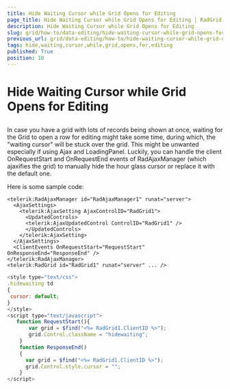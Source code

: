 ```yaml
---
title: Hide Waiting Cursor while Grid Opens for Editing
page_title: Hide Waiting Cursor while Grid Opens for Editing | RadGrid for ASP.NET AJAX Documentation
description: Hide Waiting Cursor while Grid Opens for Editing
slug: grid/how-to/data-editing/hide-waiting-cursor-while-grid-opens-for-editing
previous_url: grid/data-editing/how-to/hide-waiting-cursor-while-grid-opens-for-editing
tags: hide,waiting,cursor,while,grid,opens,for,editing
published: True
position: 10
---
```


# Hide Waiting Cursor while Grid Opens for Editing



##

In case you have a grid with lots of records being shown at once, waiting for the Grid to open a row for editing might take some time, during which, the "waiting cursor" will be stuck over the grid. This might be unwanted especially if using Ajax and LoadingPanel. Luckily, you can handle the client OnRequestStart and OnRequestEnd events of RadAjaxManager (which ajaxifies the grid) to manually hide the hour glass cursor or replace it with the default one.

Here is some sample code:

````ASP.NET
<telerik:RadAjaxManager id="RadAjaxManager1" runat="server">
  <AjaxSettings>    
    <telerik:AjaxSetting AjaxControlID="RadGrid1">       
      <UpdatedControls>          
      <telerik:AjaxUpdatedControl ControlID="RadGrid1" />       
      </UpdatedControls>    
    </telerik:AjaxSetting>  
  </AjaxSettings>  
  <ClientEvents OnRequestStart="RequestStart" OnResponseEnd="ResponseEnd" />
</telerik:RadAjaxManager>
<telerik:RadGrid id="RadGrid1" runat="server" ... /> 			
````



````JavaScript
<style type="text/css">        
.hidewaiting td        
{            
 cursor: default;        
}           
</style>
<script type="text/javascript">
   function RequestStart(){       
       var grid = $find("<%= RadGrid1.ClientID %>");     
       grid.Control.className = "hidewaiting";
    }
    function ResponseEnd()
    {     
      var grid = $find("<%= RadGrid1.ClientID %>");   
      grid.Control.style.cursor = "";
    }		
</script>
````


